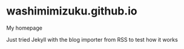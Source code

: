 # washimimizuku.github.io

My homepage

Just tried Jekyll with the blog importer from RSS to test how it works
